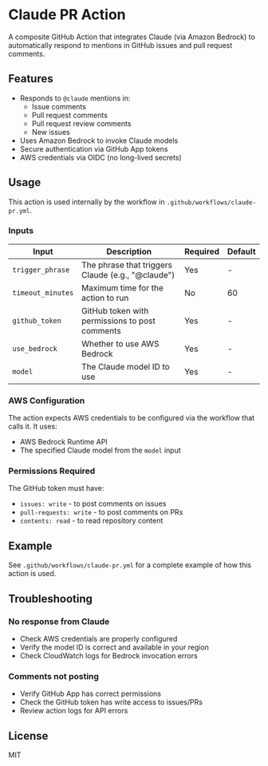 # Claude PR Action

A composite GitHub Action that integrates Claude (via Amazon Bedrock) to automatically respond to mentions in GitHub issues and pull request comments.

## Features

- Responds to `@claude` mentions in:
  - Issue comments
  - Pull request comments
  - Pull request review comments
  - New issues
- Uses Amazon Bedrock to invoke Claude models
- Secure authentication via GitHub App tokens
- AWS credentials via OIDC (no long-lived secrets)

## Usage

This action is used internally by the workflow in `.github/workflows/claude-pr.yml`.

### Inputs

| Input | Description | Required | Default |
|-------|-------------|----------|---------|
| `trigger_phrase` | The phrase that triggers Claude (e.g., "@claude") | Yes | - |
| `timeout_minutes` | Maximum time for the action to run | No | 60 |
| `github_token` | GitHub token with permissions to post comments | Yes | - |
| `use_bedrock` | Whether to use AWS Bedrock | Yes | - |
| `model` | The Claude model ID to use | Yes | - |

### AWS Configuration

The action expects AWS credentials to be configured via the workflow that calls it. It uses:
- AWS Bedrock Runtime API
- The specified Claude model from the `model` input

### Permissions Required

The GitHub token must have:
- `issues: write` - to post comments on issues
- `pull-requests: write` - to post comments on PRs
- `contents: read` - to read repository content

## Example

See `.github/workflows/claude-pr.yml` for a complete example of how this action is used.

## Troubleshooting

### No response from Claude
- Check AWS credentials are properly configured
- Verify the model ID is correct and available in your region
- Check CloudWatch logs for Bedrock invocation errors

### Comments not posting
- Verify GitHub App has correct permissions
- Check the GitHub token has write access to issues/PRs
- Review action logs for API errors

## License

MIT
